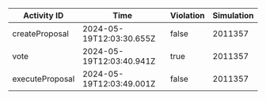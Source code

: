 | Activity ID | Time | Violation | Simulation |
| --- | --- | --- | --- |
| createProposal | 2024-05-19T12:03:30.655Z | false | 2011357 |
| vote | 2024-05-19T12:03:40.941Z | true | 2011357 |
| executeProposal | 2024-05-19T12:03:49.001Z | false | 2011357 |